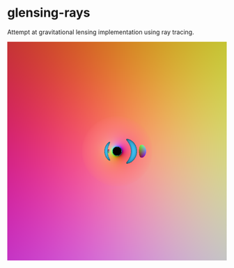 # glensing-rays
Attempt at gravitational lensing implementation using ray tracing.

![Example Image](/examples/glensing_example_1.png)
